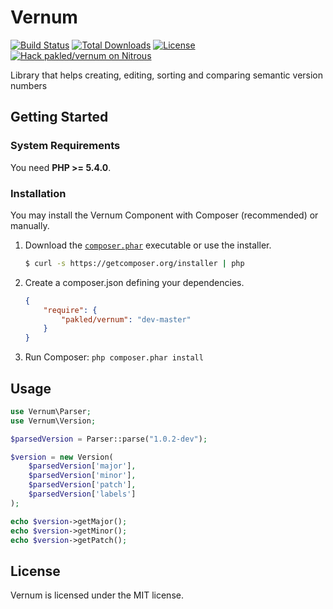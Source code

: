 # Vernum

[![Build Status](https://api.travis-ci.org/pakled/vernum.png?branch=master)](https://travis-ci.org/pakled/vernum)
[![Total Downloads](https://poser.pugx.org/pakled/vernum/downloads.png)](https://packagist.org/packages/pakled/vernum)
[![License](https://poser.pugx.org/pakled/vernum/license.png)](https://packagist.org/packages/pakled/vernum)
[![Hack pakled/vernum on Nitrous](https://d3o0mnbgv6k92a.cloudfront.net/assets/hack-s-v1-19458b540eb9a0b6a943ee6d27941699.png)](https://www.nitrous.io/hack_button?source=embed&runtime=php&repo=pakled%2Fvernum)

Library that helps creating, editing, sorting and comparing semantic version numbers

## Getting Started

### System Requirements

You need **PHP >= 5.4.0**.

### Installation

You may install the Vernum Component with Composer (recommended) or manually.

1. Download the [`composer.phar`](https://getcomposer.org/composer.phar) executable or use the installer.

    ``` sh
    $ curl -s https://getcomposer.org/installer | php
    ```

2. Create a composer.json defining your dependencies.

    ``` json
    {
        "require": {
            "pakled/vernum": "dev-master"
        }
    }
    ```

3. Run Composer: `php composer.phar install`

## Usage

```php
use Vernum\Parser;
use Vernum\Version;

$parsedVersion = Parser::parse("1.0.2-dev");

$version = new Version(
	$parsedVersion['major'],
	$parsedVersion['minor'],
	$parsedVersion['patch'],
	$parsedVersion['labels']
);

echo $version->getMajor();
echo $version->getMinor();
echo $version->getPatch();
```

## License

Vernum is licensed under the MIT license.
